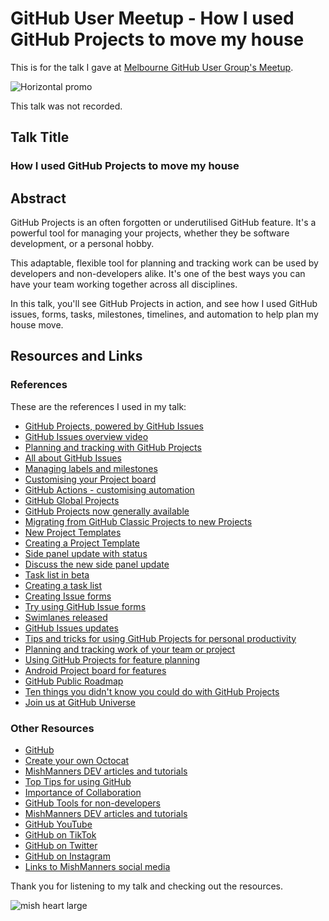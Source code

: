 # GitHub User Meetup - How I used GitHub Projects to move my house

This is for the talk I gave at [Melbourne GitHub User Group's Meetup](https://www.meetup.com/melbourne-github-user-group/events/302451558/).

![Horizontal promo](https://github.com/user-attachments/assets/28ff66e4-e56d-4041-a7f5-f89e39dec0ef)

This talk was not recorded.

## Talk Title

### How I used GitHub Projects to move my house

## Abstract

GitHub Projects is an often forgotten or underutilised GitHub feature. It's a powerful tool for managing your projects, whether they be software development, or a personal hobby.

This adaptable, flexible tool for planning and tracking work can be used by developers and non-developers alike. It's one of the best ways you can have your team working together across all disciplines.

In this talk, you'll see GitHub Projects in action, and see how I used GitHub issues, forms, tasks, milestones, timelines, and automation to help plan my house move.

## Resources and Links

### References

These are the references I used in my talk:

- [GitHub Projects, powered by GitHub Issues](https://github.com/features/issues)
- [GitHub Issues overview video](https://youtu.be/o1wuW24Nv4E)
- [Planning and tracking with GitHub Projects](https://docs.github.com/en/issues/planning-and-tracking-with-projects)
- [All about GitHub Issues](https://docs.github.com/en/issues/tracking-your-work-with-issues/about-issues)
- [Managing labels and milestones](https://docs.github.com/en/issues/using-labels-and-milestones-to-track-work)
- [Customising your Project board](https://docs.github.com/en/issues/planning-and-tracking-with-projects/customizing-views-in-your-project/customizing-the-board-layout)
- [GitHub Actions - customising automation](https://github.com/features/actions)
- [GitHub Global Projects](https://github.blog/changelog/2023-11-30-github-issues-projects-november-30th-update/)
- [GitHub Projects now generally available](https://github.blog/2022-07-27-planning-next-to-your-code-github-projects-is-now-generally-available/)
- [Migrating from GitHub Classic Projects to new Projects](https://docs.github.com/en/issues/planning-and-tracking-with-projects/creating-projects/migrating-from-projects-classic)
- [New Project Templates](https://github.blog/changelog/2023-12-14-github-issues-projects-december-14th-update/)
- [Creating a Project Template](https://docs.github.com/en/issues/planning-and-tracking-with-projects/creating-projects/creating-a-project)
- [Side panel update with status](https://github.blog/changelog/2024-01-18-github-issues-projects-project-status-updates-issues-side-panel/)
- [Discuss the new side panel update](https://github.com/orgs/community/discussions/86507)
- [Task list in beta](https://docs.github.com/en/get-started/writing-on-github/working-with-advanced-formatting/about-task-lists)
- [Creating a task list](https://docs.github.com/en/issues/managing-your-tasks-with-tasklists/creating-a-tasklist)
- [Creating Issue forms](https://docs.github.com/en/communities/using-templates-to-encourage-useful-issues-and-pull-requests/syntax-for-issue-forms)
- [Try using GitHub Issue forms](https://github.com/mishmanners/GitHub-Like-A-Boss/issues/new?template=RequestDemo.yml)
- [Swimlanes released](https://github.com/orgs/community/discussions/61871)
- [GitHub Issues updates](https://github.blog/changelog/2023-07-27-github-issues-projects-july-27th-update/)
- [Tips and tricks for using GitHub Projects for personal productivity](https://github.blog/2022-07-21-tips-tricks-for-using-github-projects-for-personal-productivity/)
- [Planning and tracking work of your team or project](https://docs.github.com/en/issues/tracking-your-work-with-issues/planning-and-tracking-work-for-your-team-or-project)
- [Using GitHub Projects for feature planning](https://youtu.be/yFQ-p6wMS_Y)
- [Android Project board for features](https://github.com/orgs/android/projects/7/views/1)
- [GitHub Public Roadmap](https://github.com/orgs/github/projects/4247)
- [Ten things you didn't know you could do with GitHub Projects](https://github.blog/2023-08-28-10-things-you-didnt-know-you-could-do-with-github-projects/)
- [Join us at GitHub Universe](https://githubuniverse.com)

### Other Resources

- [GitHub](https://github.com)
- [Create your own Octocat](https://myoctocat.com/?ref=producthunt)
- [MishManners DEV articles and tutorials](https://dev.to/mishmanners)
- [Top Tips for using GitHub](https://dev.to/mishmanners/top-tips-for-using-github-l4m)
- [Importance of Collaboration](https://dev.to/mishmanners/the-importance-of-collaboration-a-devops-pillar-253d)
- [GitHub Tools for non-developers](https://dev.to/mishmanners/githubs-non-code-features-exploring-more-of-github-and-encouraging-your-non-dev-friends-1j1l)
- [MishManners DEV articles and tutorials](https://dev.to/mishmanners)
- [GitHub YouTube](https://youtube.com/c/github)
- [GitHub on TikTok](https://tiktok.com/github)
- [GitHub on Twitter](https://twitter.com/github)
- [GitHub on Instagram](https://instagram.com/github)
- [Links to MishManners social media](https://mishmanners.info)

Thank you for listening to my talk and checking out the resources.

![mish heart large](https://user-images.githubusercontent.com/36594527/195619762-82827b2e-bfdd-49b6-b8df-5b9e15f4f044.png)
